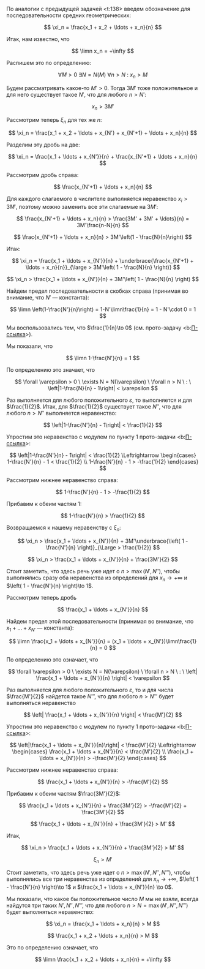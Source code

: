 По аналогии с предыдущей задачей <t:138> введем обозначение для последовательности средних геометрических:

$$ \xi_n = \frac{x_1 + x_2 + \ldots + x_n}{n} $$

Итак, нам известно, что

$$ \limn x_n = +\infty $$

Распишем это по определению:

$$ \forall M > 0 \ \exists N = N(M) \ \forall n > N \ : \ x_n > M $$

Будем рассматривать какое-то $M'>0$. Тогда $3M'$ тоже положительное и для него существует такое $N'$, что для любого $n>N'$:

$$ x_n > 3M' $$

Рассмотрим теперь $\xi_n$ для тех же $n$:

$$ \xi_n = \frac{x_1 + x_2 + \ldots + x_{N'} + x_{N'+1} + \ldots + x_n}{n} $$

Разделим эту дробь на две:

$$ \xi_n = \frac{x_1 + \ldots + x_{N'}}{n} + \frac{x_{N'+1} + \ldots + x_n}{n} $$

Рассмотрим дробь справа:

$$ \frac{x_{N'+1} + \ldots + x_n}{n} $$

Для каждого слагаемого в числителе выполняется неравенство $x_i > 3M'$, поэтому можно заменить все эти слагаемые на $3M'$:

$$ \frac{x_{N'+1} + \ldots + x_n}{n} > \frac{3M' + 3M' + \ldots}{n} = 3M'\frac{n-N}{n} $$

$$ \frac{x_{N'+1} + \ldots + x_n}{n} > 3M'\left(1 - \frac{N}{n}\right) $$

Итак:

$$ \xi_n = \frac{x_1 + \ldots + x_{N'}}{n} + \underbrace{\frac{x_{N'+1} + \ldots + x_n}{n}}_{\large > 3M'\left( 1 - \frac{N}{n} \right)} $$

$$ \xi_n > \frac{x_1 + \ldots + x_{N'}}{n} + 3M'\left( 1 - \frac{N}{n} \right) $$

Найдем предел последовательности в скобках справа (принимая во внимание, что $N'$ — константа):

$$ \limn \left(1-\frac{N'}{n}\right) = 1-N'\limn\frac{1}{n} = 1 - N'\cdot 0 = 1 $$

Мы воспользовались тем, что $\frac{1}{n}\to 0$ (см. прото-задачу <b:[П-ссылка](advanced/proto/sequence-lim/elementary)>).

Мы показали, что

$$ \limn 1-\frac{N'}{n} = 1 $$

По определению это значает, что

$$ \forall \varepsilon > 0 \ \exists N = N(\varepsilon) \ \forall n > N \ : \ \left|1-\frac{N}{n} - 1\right| < \varepsilon $$

Раз выполняется для любого положительного $\varepsilon$, то выполняется и для $\frac{1}{2}$. Итак, для $\frac{1}{2}$ существует такое $N''$, что
для любого $n> N''$ выполняется неравенство:

$$ \left|1-\frac{N'}{n} - 1\right| < \frac{1}{2} $$

Упростим это неравенство с модулем по пункту 1 прото-задачи <b:[П-ссылка](advanced/proto/common/simple-abs)>:

$$ \left|1-\frac{N'}{n} - 1\right| < \frac{1}{2} \Leftrightarrow \begin{cases} 1-\frac{N'}{n} - 1 < \frac{1}{2} \\ 1-\frac{N'}{n} - 1 > -\frac{1}{2}  \end{cases} $$

Рассмотрим нижнее неравенство справа:

$$ 1-\frac{N'}{n} - 1 > -\frac{1}{2} $$

Прибавим к обеим частям $1$:

$$ 1-\frac{N'}{n} > \frac{1}{2} $$

Возвращаемся к нашему неравенству с $\xi_n$:

$$ \xi_n > \frac{x_1 + \ldots + x_{N'}}{n} + 3M'\underbrace{\left( 1 - \frac{N'}{n} \right)}_{\Large > \frac{1}{2}} $$

$$ \xi_n > \frac{x_1 + \ldots + x_{N'}}{n} + \frac{3M'}{2} $$

Стоит заметить, что здесь речь уже идет о $n > \max(N', N'')$, чтобы выполнялись сразу оба неравенства из определений для $x_n\to +\infty$ и $\left( 1 - \frac{N'}{n} \right)\to 1$.

Рассмотрим теперь дробь

$$ \frac{x_1 + \ldots + x_{N'}}{n} $$

Найдем предел этой последовательности (принимая во внимание, что $x_1 + \ldots + x_{N'}$ — константа):

$$ \limn \frac{x_1 + \ldots + x_{N'}}{n} = (x_1 + \ldots + x_{N'})\limn\frac{1}{n} = 0 $$

По определению это означает, что

$$ \forall \varepsilon > 0 \ \exists N = N(\varepsilon) \ \forall n > N \ : \ \left| \frac{x_1 + \ldots + x_{N'}}{n} \right| < \varepsilon $$

Раз выполняется для любого положительного $\varepsilon$, то и для числа $\frac{M'}{2}$ найдется такое $N'''$, что для любого $n>N'''$ будет выполняться неравенство

$$ \left| \frac{x_1 + \ldots + x_{N'}}{n} \right| < \frac{M'}{2} $$

Упростим это неравенство с модулем по пункту 1 прото-задачи <b:[П-ссылка](advanced/proto/common/simple-abs)>:

$$ \left|\frac{x_1 + \ldots + x_{N'}}{n}\right| < \frac{M'}{2} \Leftrightarrow \begin{cases} \frac{x_1 + \ldots + x_{N'}}{n} < \frac{M'}{2} \\ \frac{x_1 + \ldots + x_{N'}}{n} > -\frac{M'}{2} \end{cases} $$

Рассмотрим нижнее неравенство справа:

$$ \frac{x_1 + \ldots + x_{N'}}{n} > -\frac{M'}{2} $$

Прибавим к обеим частям $\frac{3M'}{2}$:

$$ \frac{x_1 + \ldots + x_{N'}}{n} + \frac{3M'}{2} > -\frac{M'}{2} + \frac{3M'}{2} $$

$$ \frac{x_1 + \ldots + x_{N'}}{n} + \frac{3M'}{2} > M' $$

Итак,

$$ \xi_n > \frac{x_1 + \ldots + x_{N'}}{n} + \frac{3M'}{2} > M' $$

$$ \xi_n > M' $$

Стоит заметить, что здесь речь уже идет о $n > \max(N', N'', N''')$, чтобы выполнялись все три неравенства из определений для $x_n\to +\infty$, $\left( 1 - \frac{N'}{n} \right)\to 1$ и $\frac{x_1 + \ldots + x_{N'}}{n} \to 0$.

Мы показали, что какое бы положительное число $M$ мы не взяли, всегда найдутся три таких $N', N'', N'''$, что для любого $n>N=\max(N', N'', N''')$ будет выполняться неравенство:

$$ \xi_n = \frac{x_1 + \ldots + x_n}{n} > M $$

$$ \frac{x_1 + x_2 + \ldots + x_n}{n} > M $$

Это по определению означает, что

$$ \limn \frac{x_1 + x_2 + \ldots + x_n}{n} = +\infty $$